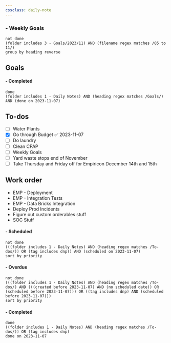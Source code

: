 ```yaml
---
cssclass: daily-note
---
```

### - Weekly Goals
```tasks
not done
(folder includes 3 - Goals/2023/11) AND (filename regex matches /05 to 11/)
group by heading reverse
```
## Goals

#### - Completed
```tasks
done
(folder includes 1 - Daily Notes) AND (heading regex matches /Goals/) AND (done on 2023-11-07)
```
## To-dos
- [ ] Water Plants
- [x] Go through Budget ✅ 2023-11-07
- [ ] Do laundry
- [ ] Clean CPAP
- [ ] Weekly Goals
- [ ] Yard waste stops end of November
- [ ] Take Thursday and Friday off for Empiricon December 14th and 15th

## Work order
- EMP - Deployment
- EMP - Integration Tests
- EMP - Data Bricks Integration
- Deploy Prod Incidents
- Figure out custom orderables stuff
- SOC Stuff
#### - Scheduled
```tasks
not done
(((folder includes 1 - Daily Notes) AND (heading regex matches /To-dos/)) OR (tag includes dnp)) AND (scheduled on 2023-11-07)
sort by priority
```
#### - Overdue
```tasks
not done
(((folder includes 1 - Daily Notes) AND (heading regex matches /To-dos/) AND (((created before 2023-11-07) AND (no scheduled date)) OR (scheduled before 2023-11-07))) OR ((tag includes dnp) AND (scheduled before 2023-11-07)))
sort by priority
```
#### - Completed
```tasks
done
((folder includes 1 - Daily Notes) AND (heading regex matches /To-dos/)) OR (tag includes dnp)
done on 2023-11-07
```

